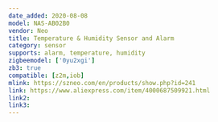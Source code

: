 ```yaml
---
date_added: 2020-08-08
model: NAS-AB02B0
vendor: Neo 
title: Temperature & Humidity Sensor and Alarm
category: sensor
supports: alarm, temperature, humidity
zigbeemodel: ['0yu2xgi']
zb3: true
compatible: [z2m,iob]
mlink: https://szneo.com/en/products/show.php?id=241
link: https://www.aliexpress.com/item/4000687509921.html
link2: 
link3: 
---
```

